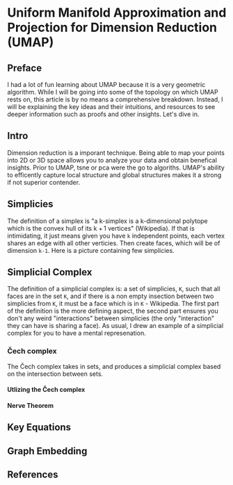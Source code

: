 # Uniform Manifold Approximation and Projection for Dimension Reduction (UMAP)

## Preface
I had a lot of fun learning about UMAP because it is a very geometric algorithm. While I will be going into some of the topology on which UMAP rests on, this article is by no means a comprehensive breakdown. Instead, I will be explaining the key ideas and their intuitions, and resources to see deeper information such as proofs and other insights. Let's dive in. 

## Intro 
Dimension reduction is a imporant technique. Being able to map your points into 2D or 3D space allows you to analyze your data and obtain benefical insights. Prior to UMAP, tsne or pca were the go to algoriths. UMAP's ability to efficently capture local structure and global structures makes it a strong if not superior contender. 

## Simplicies
The definition of a simplex is "a k-simplex is a k-dimensional polytope which is the convex hull of its k + 1 vertices" (Wikipedia). If that is intimidating, it just means given you have `k` independent points, each vertex shares an edge with all other verticies. Then create faces, which will be of dimension `k-1`. Here is a picture containing few simplicies.   
   
## Simplicial Complex

The definition of a simplicial complex is: a set of simplicies, `K`, such that all faces are in the set `K`, and if there is a non empty insection between two simplicies from `K`, it must be a face which is in `K` - Wikipedia. The first part of the definition is the more defining aspect, the second part ensures you don't any weird "interactions" between simplicies (the only "interaction" they can have is sharing a face). As usual, I drew an example of a simplicial complex for you to have a mental represenation. 
  
### Čech complex
The Čech complex takes in sets, and produces a simplicial complex based on the intersection between sets. 
  
#### Utlizing the Čech complex


#### Nerve Theorem
  
  
## Key Equations
  
## Graph Embedding
 
  
## References
